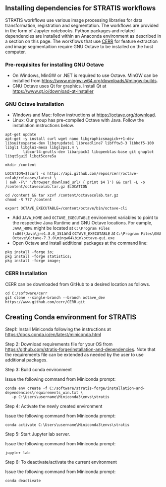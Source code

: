 ## Installing dependencies for STRATIS workflows

STRATIS workflows use various image processing libraries for data transformation, registration and segmentation. The workflows are provided in the form of Jupyter notebooks. Python packages and related dependencies are installed within an Anaconda environment as described in a section on this page. The workflows that use [CERR](https://www.github.com/cerr) for feature extraction and image segmentaition require GNU Octave to be installed on the host computer. 

### Pre-requisites for installing GNU Octave
* On Windows, MinGW or .NET is required to use Octave. MinGW can be installed from https://www.mingw-w64.org/downloads/#mingw-builds. 
* GNU Octave uses Qt for graphics. Install Qt at https://www.qt.io/download-qt-installer


### GNU Octave Installation

* Windows and Mac: follow instructions at https://octave.org/download. 
* Linux: Our group has pre-compiled Octave with Java. Follow the installation instructions below.

```
apt-get update
apt-get -y install curl wget nano libgraphicsmagick++1-dev libsuitesparse-dev libqrupdate1 libreadline7 libfftw3-3 libhdf5-100 libgl1 libglu1-mesa libgl2ps1.4 \
        libcurl4-gnutls-dev libarpack2 libopenblas-base git gnuplot libqt5gui5 libqt5core5a

mkdir /content

LOCATION=$(curl -s https://api.github.com/repos/cerr/octave-colab/releases/latest \
| awk -F\" '/browser_download_url/ { print $4 }') && curl -L -o /content/octavecolab.tar.gz $LOCATION
 
cd /content && tar xzvf /content/octavecolab.tar.gz
chmod -R 777 /content

export OCTAVE_EXECUTABLE=/content/octave/bin/octave-cli
```

* Add `JAVA_HOME` and `OCTAVE_EXECUTABLE` environment variables to point to the respective Java Runtime and GNU Octave locations. For eample, `JAVA_HOME` might be located at `C:\Program Files (x86)\Java\jre1.8.0_351`and `OCTAVE_EXECUTABLE` at `C:\Program Files\GNU Octave\Octave-7.3.0\mingw64\bin\octave-gui.exe`
* Open Octave and install additional packages at the command line:
```
pkg install -forge io;
pkg install -forge statistics; 
pkg install -forge image;
```

### CERR Installation
CERR can be downloaded from GitHub to a desired location as follows.
```
cd C:/software/cerr
git clone --single-branch --branch octave_dev https://www.github.com/cerr/CERR.git
```

## Creating Conda environment for STRATIS 

Step1: Install Miniconda following the instructions at https://docs.conda.io/en/latest/miniconda.html

Step 2: Download requirements file for your OS from https://github.com/stratis-forge/installation-and-dependencies. Note that the requirements file can be extended as needed by the user to use additional packages.

Step 3: Build conda environment 

Issue the following command from Miniconda prompt:
```
conda env create -f C:/software/stratis-forge/installation-and-dependencies\requirements_win.txt \
   -p C:\Users\username\Miniconda3\envs\stratis
```

Step 4: Activate the newly created environment

Issue the following command from Miniconda prompt:
```
conda activate C:\Users\username\Miniconda3\envs\stratis
```

Step 5: Start Jupyter lab server.

Issue the following command from Miniconda prompt:
```
jupyter lab
```

Step 6: To deactivate/activate the current environment

Issue the following command from Miniconda prompt:
```
conda deactivate
```
